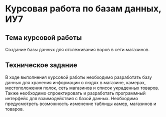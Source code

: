 # Курсовая работа по базам данных, ИУ7

## Тема курсовой работы

Создание базы данных для отслеживания воров в сети магазинов.

## Техническое задание

В ходе выполнения курсовой работы необходимо разработать базу данных для хранения
информации о людях в магазине, камерах, местоположения полок, сеть магазинов и список украденных товаров.
Также необходимо спроектировать и разработать программный интерфейс для взаимодействия с базой данных.
Необходимо предусмотреть возможность изменение таблицы камер, магазинов и товаров.
